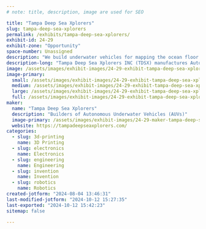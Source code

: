 ```yaml
---
# note: title, description, image are used for SEO

title: "Tampa Deep Sea Xplorers"
slug: tampa-deep-sea-xplorers
permalink: /exhibits/tampa-deep-sea-xplorers/
exhibit-id: 24-29
exhibit-zone: "Opportunity"
space-number: Unassigned
description: "We build underwater vehicles for mapping the ocean floor bringing deep learning to the deep sea."
description-long: "Tampa Deep Sea Xplorers INC (TDSX) manufactures Autonomous Underwater Vehicles (AUV). Our flagship product is the Barracuda AUV(R). We are passionate about underwater exploration and discovery. Our mission is to provide deep sea vehicles that are robust enough to reach great depths to accelerate ocean discovery and increase affordable access to the Blue Economy."
image: /assets/images/exhibit-images/24-29-exhibit-tampa-deep-sea-xplorers-pool-photo-at-joes-large.jpg
image-primary: 
  small: /assets/images/exhibit-images/24-29-exhibit-tampa-deep-sea-xplorers-pool-photo-at-joes-small.jpg
  medium: /assets/images/exhibit-images/24-29-exhibit-tampa-deep-sea-xplorers-pool-photo-at-joes-medium.jpg
  large: /assets/images/exhibit-images/24-29-exhibit-tampa-deep-sea-xplorers-pool-photo-at-joes-large.jpg
  full: /assets/images/exhibit-images/24-29-exhibit-tampa-deep-sea-xplorers-pool-photo-at-joes-full.jpg
maker: 
  name: "Tampa Deep Sea Xplorers"
  description: "Builders of Autonomous Underwater Vehicles (AUVs)"
  image-primary: /assets/images/exhibit-images/24-29-maker-tampa-deep-sea-xplorers-torpedo-tube-with-text-50-medium.png
  website: https://tampadeepseaxplorers.com/
categories: 
  - slug: 3d-printing
    name: 3D Printing
  - slug: electronics
    name: Electronics
  - slug: engineering
    name: Engineering
  - slug: invention
    name: Invention
  - slug: robotics
    name: Robotics
created-jotform: "2024-08-04 13:46:31"
last-modified-jotform: "2024-10-12 15:27:35"
last-exported: "2024-10-12 15:42:23"
sitemap: false

---
```

